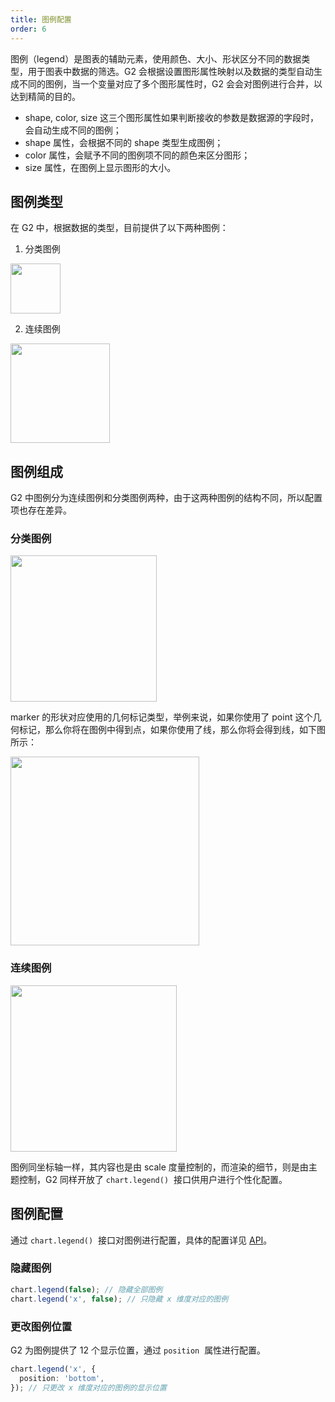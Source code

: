 ```yaml
---
title: 图例配置
order: 6
---
```


图例（legend）是图表的辅助元素，使用颜色、大小、形状区分不同的数据类型，用于图表中数据的筛选。G2 会根据设置图形属性映射以及数据的类型自动生成不同的图例，当一个变量对应了多个图形属性时，G2 会会对图例进行合并，以达到精简的目的。

- shape, color, size 这三个图形属性如果判断接收的参数是数据源的字段时，会自动生成不同的图例；
- shape 属性，会根据不同的 shape 类型生成图例；
- color 属性，会赋予不同的图例项不同的颜色来区分图形；
- size 属性，在图例上显示图形的大小。

## 图例类型

在 G2 中，根据数据的类型，目前提供了以下两种图例：

1. 分类图例

<img src="https://gw.alipayobjects.com/mdn/rms_f5c722/afts/img/A*i4FsS4X0-G8AAAAAAAAAAABkARQnAQ" style="width: 80px;">

2. 连续图例

<img src="https://gw.alipayobjects.com/mdn/rms_f5c722/afts/img/A*1v5vT44hdEYAAAAAAAAAAABkARQnAQ" style="width: 159px;">

## 图例组成

G2 中图例分为连续图例和分类图例两种，由于这两种图例的结构不同，所以配置项也存在差异。

### 分类图例

<img src="https://gw.alipayobjects.com/mdn/rms_f5c722/afts/img/A*zojvQo4wpn0AAAAAAAAAAABkARQnAQ" style="width: 234px;">

marker 的形状对应使用的几何标记类型，举例来说，如果你使用了 point 这个几何标记，那么你将在图例中得到点，如果你使用了线，那么你将会得到线，如下图所示：

<img src="https://gw.alipayobjects.com/mdn/rms_f5c722/afts/img/A*bCGoQ6dEt2sAAAAAAAAAAABkARQnAQ" style="width: 302px;">

### 连续图例

<img src="https://gw.alipayobjects.com/mdn/rms_f5c722/afts/img/A*Ko27SpdBNAQAAAAAAAAAAABkARQnAQ" style="width: 266px;">

图例同坐标轴一样，其内容也是由 scale 度量控制的，而渲染的细节，则是由主题控制，G2 同样开放了 `chart.legend()`  接口供用户进行个性化配置。

## 图例配置

通过 `chart.legend()`  接口对图例进行配置，具体的配置详见 [API](../../api/legend)。

### 隐藏图例

```typescript
chart.legend(false); // 隐藏全部图例
chart.legend('x', false); // 只隐藏 x 维度对应的图例
```

### 更改图例位置

G2 为图例提供了 12 个显示位置，通过 `position`  属性进行配置。

```typescript
chart.legend('x', {
  position: 'bottom',
}); // 只更改 x 维度对应的图例的显示位置
```
